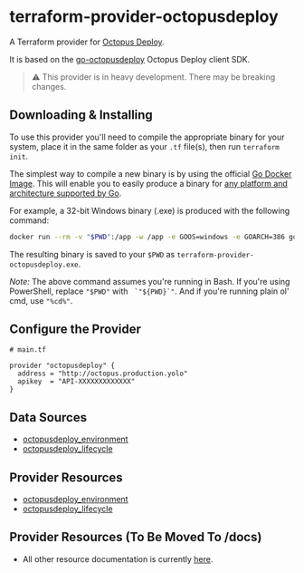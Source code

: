 # terraform-provider-octopusdeploy

A Terraform provider for [Octopus Deploy](https://octopus.com).

It is based on the [go-octopusdeploy](https://github.com/OctopusDeploy/go-octopusdeploy) Octopus Deploy client SDK.

> :warning: This provider is in heavy development. There may be breaking changes.

## Downloading & Installing

To use this provider you'll need to compile the appropriate binary for your system, place it in the same folder as your `.tf` file(s), then run `terraform init`.

The simplest way to compile a new binary is by using the official [Go Docker Image](https://hub.docker.com/_/golang).
This will enable you to easily produce a binary for [any platform and architecture supported by Go](https://golang.org/doc/install/source#environment).

For example, a 32-bit Windows binary (.exe) is produced with the following command:

```sh
docker run --rm -v "$PWD":/app -w /app -e GOOS=windows -e GOARCH=386 golang go build -v
```

The resulting binary is saved to your `$PWD` as `terraform-provider-octopusdeploy.exe`.

_Note:_ The above command assumes you're running in Bash. If you're using PowerShell, replace `"$PWD"` with `` `"${PWD}`"``. And if you're running plain ol' cmd, use `"%cd%"`.

## Configure the Provider

```hcl
# main.tf

provider "octopusdeploy" {
  address = "http://octopus.production.yolo"
  apikey  = "API-XXXXXXXXXXXXX"
}
```

## Data Sources

* [octopusdeploy_environment](docs/provider/data_sources/environment.md)
* [octopusdeploy_lifecycle](docs/provider/data_sources/lifecycle.md)

## Provider Resources

* [octopusdeploy_environment](docs/provider/resources/environment.md)
* [octopusdeploy_lifecycle](docs/provider/resources/lifecycle.md)

## Provider Resources (To Be Moved To /docs)

* All other resource documentation is currently [here](docs/to_move_to_provider.md).
